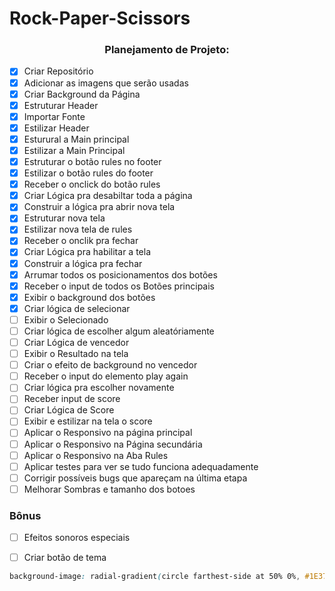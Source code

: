 # Rock-Paper-Scissors


<div  align="center">

### Planejamento de Projeto:

</div>

- [X] Criar Repositório
- [X] Adicionar as imagens que serão usadas
- [X] Criar Background da Página
- [X] Estruturar Header
- [X] Importar Fonte
- [X] Estilizar Header
- [X] Esturural a Main principal
- [X] Estilizar a Main Principal
- [X] Estruturar o botão rules no footer
- [X] Estilizar o botão rules do footer
- [X] Receber o onclick do botão rules 
- [X] Criar Lógica pra desabiltar toda a página
- [X] Construir a lógica pra abrir nova tela
- [X] Estruturar nova tela
- [X] Estilizar nova tela de rules
- [X] Receber o onclik pra fechar
- [X] Criar Lógica pra habilitar a tela 
- [x] Construir a lógica pra fechar 
- [x] Arrumar todos os posicionamentos dos botões
- [X] Receber o input de todos os Botões principais
- [X] Exibir o background dos botões 
- [X] Criar lógica de selecionar
- [ ] Exibir o Selecionado
- [ ] Criar lógica de escolher algum aleatóriamente
- [ ] Criar Lógica de vencedor
- [ ] Exibir o Resultado na tela
- [ ] Criar o efeito de background no vencedor
- [ ] Receber o input do elemento play again
- [ ] Criar lógica pra escolher novamente
- [ ] Receber input de score
- [ ] Criar Lógica de Score
- [ ] Exibir e estilizar na tela o score
- [ ] Aplicar o Responsivo na página principal
- [ ] Aplicar o Responsivo na Página secundária
- [ ] Aplicar o Responsivo na Aba Rules
- [ ] Aplicar testes para ver se tudo funciona adequadamente
- [ ] Corrigir possíveis bugs que apareçam na última etapa
- [ ] Melhorar Sombras e tamanho dos botoes 

### Bônus

- [ ] Efeitos sonoros especiais
- [ ] Criar botão de tema


~~~~~~css
background-image: radial-gradient(circle farthest-side at 50% 0%, #1E3756 10%, #131637 100%);
~~~~~~